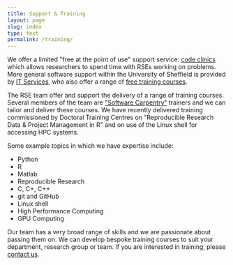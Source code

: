 ```yaml
---
title: Support & Training
layout: page
slug: index
type: text
permalink: /training/
---
```


We offer a limited "free at the point of use" support service: [code clinics](../support/code-clinic.md) which allows researchers to spend time with RSEs working on problems. More general software support within the University of Sheffield is provided by [IT Services](https://www.sheffield.ac.uk/it-services/research/support), who also offer a range of [free training courses](https://www.sheffield.ac.uk/it-services/research/training/timetable).

The RSE team offer and support the delivery of a range of training courses. Several members of the team are ["Software Carpentry"](https://software-carpentry.org/) trainers and we can tailor and deliver these courses. We have recently delivered training commissioned by Doctoral Training Centres on "Reproducible Research Data & Project Management in R" and on use of the Linux shell for accessing HPC systems.

Some example topics in which we have expertise include:

- Python
- R
- Matlab
- Reproducible Research
- C, C+, C++
- git and GitHub
- Linux shell
- High Performance Computing
- GPU Computing

Our team has a very broad range of skills and we are passionate about passing them on. We can develop bespoke training courses to suit your department, research group or team. If you are interested in training, please [contact us](../contact/index.md).
